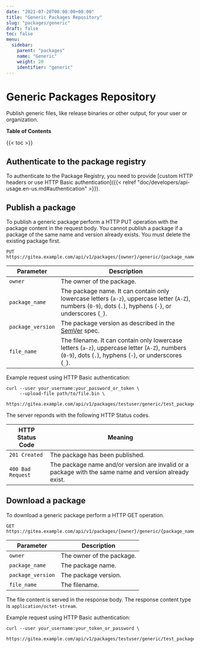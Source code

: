 ```yaml
---
date: "2021-07-20T00:00:00+00:00"
title: "Generic Packages Repository"
slug: "packages/generic"
draft: false
toc: false
menu:
  sidebar:
    parent: "packages"
    name: "Generic"
    weight: 20
    identifier: "generic"
---
```


# Generic Packages Repository

Publish generic files, like release binaries or other output, for your user or organization.

**Table of Contents**

{{< toc >}}

## Authenticate to the package registry

To authenticate to the Package Registry, you need to provide [custom HTTP headers or use HTTP Basic authentication]({{< relref "doc/developers/api-usage.en-us.md#authentication" >}}).

## Publish a package

To publish a generic package perform a HTTP PUT operation with the package content in the request body.
You cannot publish a package if a package of the same name and version already exists. You must delete the existing package first.

```
PUT https://gitea.example.com/api/v1/packages/{owner}/generic/{package_name}/{package_version}/{file_name}
```

| Parameter         | Description |
| ----------------- | ----------- |
| `owner`           | The owner of the package. |
| `package_name`    | The package name. It can contain only lowercase letters (`a-z`), uppercase letter (`A-Z`), numbers (`0-9`), dots (`.`), hyphens (`-`), or underscores (`_`). |
| `package_version` | The package version as described in the [SemVer](https://semver.org/) spec. |
| `file_name`       | The filename. It can contain only lowercase letters (`a-z`), uppercase letter (`A-Z`), numbers (`0-9`), dots (`.`), hyphens (`-`), or underscores (`_`). |

Example request using HTTP Basic authentication:

```shell
curl --user your_username:your_password_or_token \
     --upload-file path/to/file.bin \
     https://gitea.example.com/api/v1/packages/testuser/generic/test_package/1.0.0/file.bin
```

The server reponds with the following HTTP Status codes.

| HTTP Status Code  | Meaning |
| ----------------- | ------- |
| `201 Created`     | The package has been published. |
| `400 Bad Request` | The package name and/or version are invalid or a package with the same name and version already exist. |

## Download a package

To download a generic package perform a HTTP GET operation.

```
GET https://gitea.example.com/api/v1/packages/{owner}/generic/{package_name}/{package_version}/{file_name}
```

| Parameter         | Description |
| ----------------- | ----------- |
| `owner`           | The owner of the package. |
| `package_name`    | The package name. |
| `package_version` | The package version. |
| `file_name`       | The filename. |

The file content is served in the response body. The response content type is `application/octet-stream`.

Example request using HTTP Basic authentication:

```shell
curl --user your_username:your_token_or_password \
     https://gitea.example.com/api/v1/packages/testuser/generic/test_package/1.0.0/file.bin
```
